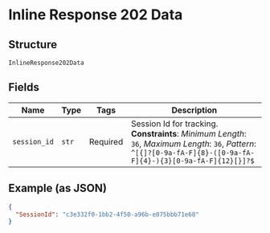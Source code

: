 
# Inline Response 202 Data

## Structure

`InlineResponse202Data`

## Fields

| Name | Type | Tags | Description |
|  --- | --- | --- | --- |
| `session_id` | `str` | Required | Session Id for tracking.<br>**Constraints**: *Minimum Length*: `36`, *Maximum Length*: `36`, *Pattern*: `^[{]?[0-9a-fA-F]{8}-([0-9a-fA-F]{4}-){3}[0-9a-fA-F]{12}[}]?$` |

## Example (as JSON)

```json
{
  "SessionId": "c3e332f0-1bb2-4f50-a96b-e075bbb71e68"
}
```

